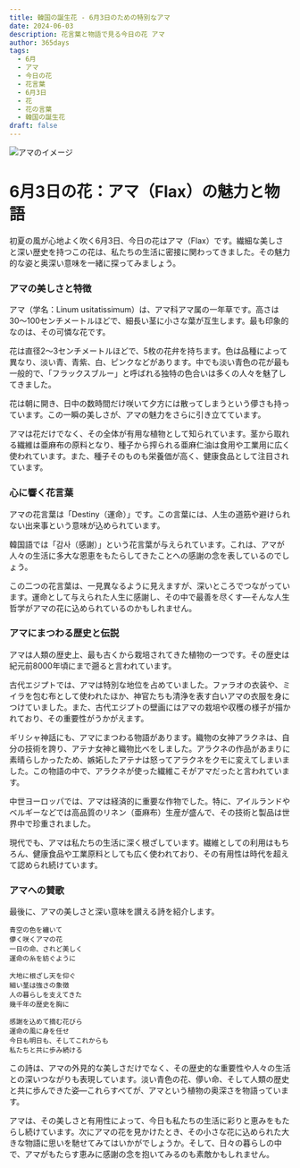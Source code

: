 ```yaml
---
title: 韓国の誕生花 - 6月3日のための特別なアマ
date: 2024-06-03
description: 花言葉と物語で見る今日の花 アマ
author: 365days
tags:
  - 6月
  - アマ
  - 今日の花
  - 花言葉
  - 6月3日
  - 花
  - 花の言葉
  - 韓国の誕生花
draft: false
---
```




![アマのイメージ](https://cdn.pixabay.com/photo/2020/06/08/04/09/macro-5272869_1280.jpg#center)


# 6月3日の花：アマ（Flax）の魅力と物語

初夏の風が心地よく吹く6月3日、今日の花はアマ（Flax）です。繊細な美しさと深い歴史を持つこの花は、私たちの生活に密接に関わってきました。その魅力的な姿と奥深い意味を一緒に探ってみましょう。

### アマの美しさと特徴

アマ（学名：Linum usitatissimum）は、アマ科アマ属の一年草です。高さは30〜100センチメートルほどで、細長い茎に小さな葉が互生します。最も印象的なのは、その可憐な花です。

花は直径2〜3センチメートルほどで、5枚の花弁を持ちます。色は品種によって異なり、淡い青、青紫、白、ピンクなどがあります。中でも淡い青色の花が最も一般的で、「フラックスブルー」と呼ばれる独特の色合いは多くの人々を魅了してきました。

花は朝に開き、日中の数時間だけ咲いて夕方には散ってしまうという儚さも持っています。この一瞬の美しさが、アマの魅力をさらに引き立てています。

アマは花だけでなく、その全体が有用な植物として知られています。茎から取れる繊維は亜麻布の原料となり、種子から搾られる亜麻仁油は食用や工業用に広く使われています。また、種子そのものも栄養価が高く、健康食品として注目されています。

### 心に響く花言葉

アマの花言葉は「Destiny（運命）」です。この言葉には、人生の道筋や避けられない出来事という意味が込められています。

韓国語では「감사（感謝）」という花言葉が与えられています。これは、アマが人々の生活に多大な恩恵をもたらしてきたことへの感謝の念を表しているのでしょう。

この二つの花言葉は、一見異なるように見えますが、深いところでつながっています。運命として与えられた人生に感謝し、その中で最善を尽くす—そんな人生哲学がアマの花に込められているのかもしれません。

### アマにまつわる歴史と伝説

アマは人類の歴史上、最も古くから栽培されてきた植物の一つです。その歴史は紀元前8000年頃にまで遡ると言われています。

古代エジプトでは、アマは特別な地位を占めていました。ファラオの衣装や、ミイラを包む布として使われたほか、神官たちも清浄を表す白いアマの衣服を身につけていました。また、古代エジプトの壁画にはアマの栽培や収穫の様子が描かれており、その重要性がうかがえます。

ギリシャ神話にも、アマにまつわる物語があります。織物の女神アラクネは、自分の技術を誇り、アテナ女神と織物比べをしました。アラクネの作品があまりに素晴らしかったため、嫉妬したアテナは怒ってアラクネをクモに変えてしまいました。この物語の中で、アラクネが使った繊維こそがアマだったと言われています。

中世ヨーロッパでは、アマは経済的に重要な作物でした。特に、アイルランドやベルギーなどでは高品質のリネン（亜麻布）生産が盛んで、その技術と製品は世界中で珍重されました。

現代でも、アマは私たちの生活に深く根ざしています。繊維としての利用はもちろん、健康食品や工業原料としても広く使われており、その有用性は時代を超えて認められ続けています。

### アマへの賛歌

最後に、アマの美しさと深い意味を讃える詩を紹介します。

```
青空の色を纏いて
儚く咲くアマの花
一日の命、されど美しく
運命の糸を紡ぐように

大地に根ざし天を仰ぐ
細い茎は強さの象徴
人の暮らしを支えてきた
幾千年の歴史を胸に

感謝を込めて摘む花びら
運命の風に身を任せ
今日も明日も、そしてこれからも
私たちと共に歩み続ける
```

この詩は、アマの外見的な美しさだけでなく、その歴史的な重要性や人々の生活との深いつながりも表現しています。淡い青色の花、儚い命、そして人類の歴史と共に歩んできた姿—これらすべてが、アマという植物の奥深さを物語っています。

アマは、その美しさと有用性によって、今日も私たちの生活に彩りと恵みをもたらし続けています。次にアマの花を見かけたとき、その小さな花に込められた大きな物語に思いを馳せてみてはいかがでしょうか。そして、日々の暮らしの中で、アマがもたらす恵みに感謝の念を抱いてみるのも素敵かもしれません。
